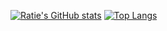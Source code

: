 
<!--
**g-Ratie/g-Ratie** is a ✨ _special_ ✨ repository because its `README.md` (this file) appears on your GitHub profile.

Here are some ideas to get you started:

- 🔭 I’m currently working on ...
- 🌱 I’m currently learning ...
- 👯 I’m looking to collaborate on ...
- 🤔 I’m looking for help with ...
- 💬 Ask me about ...
- 📫 How to reach me: ...
- 😄 Pronouns: ...
- ⚡ Fun fact: ...
-->
[![Ratie's GitHub stats](https://my-github-readme-stats-tau.vercel.app/api?username=g-Ratie&hide=contribs,prs&count_private=true)](https://github.com/anuraghazra/github-readme-stats)
[![Top Langs](https://my-github-readme-stats-tau.vercel.app/api/top-langs/?username=g-Ratie&layout=compact)](https://github.com/anuraghazra/github-readme-stats)

